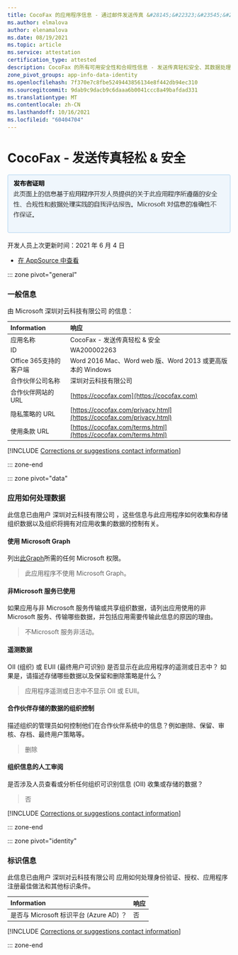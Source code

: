 ```yaml
---
title: CocoFax 的应用程序信息 - 通过邮件发送传真 &#28145;&#22323;&#23545;&#20113;&#31185;&#25216;&#26377;&#38480;&#20844;&#21496; &amp;
ms.author: elmalova
author: elenamalova
ms.date: 08/19/2021
ms.topic: article
ms.service: attestation
certification_type: attested
description: CocoFax 的所有可用安全性和合规性信息 - 发送传真轻松安全、其数据处理策略、Microsoft Cloud App Security 应用程序目录信息以及 CSA STAR 注册表中的安全 &amp; /合规性信息。
zone_pivot_groups: app-info-data-identity
ms.openlocfilehash: 7f370e7c8fbe5249443856134e8f442db94ec310
ms.sourcegitcommit: 9dab9c9dacb9c6daaa6b0041ccc8a49bafdad331
ms.translationtype: MT
ms.contentlocale: zh-CN
ms.lasthandoff: 10/16/2021
ms.locfileid: "60404704"
---
```

# <a name="cocofax---sending-fax-made-easy-amp-secure"></a>CocoFax - 发送传真轻松 &amp; 安全

<p></p>
<img alt="Publisher Attestation: The information on this page is based on a self-assessment report provided by the app developer on the security, compliance, and data handling practices followed by this app. Microsoft makes no guarantees regarding the accuracy of the information." src="../media/attested.png" width="650" />
<p>开发人员上次更新时间：2021 年 6 月 4 日</p>

* <a href="https://appsource.microsoft.com/product/office/WA200002263" target="_blank">在 AppSource 中查看</a>

::: zone pivot="general"

### <a name="general-information"></a>一般信息

由 Microsoft &#28145;&#22323;&#23545;&#20113;&#31185;&#25216;&#26377;&#38480;&#20844;&#21496; 的信息：

| **Information** | **响应** |
|:----------------|:-------------|
| 应用名称 | CocoFax - 发送传真轻松 &amp; 安全 |
| ID | WA200002263 |
| Office 365支持的客户端 | Word 2016 Mac、Word web 版、Word 2013 或更高版本的 Windows |
| 合作伙伴公司名称 | &#28145;&#22323;&#23545;&#20113;&#31185;&#25216;&#26377;&#38480;&#20844;&#21496; |
| 合作伙伴网站的 URL | [https://cocofax.com](https://cocofax.com) |
| 隐私策略的 URL | [https://cocofax.com/privacy.html](https://cocofax.com/privacy.html) |
| 使用条款 URL | [https://cocofax.com/terms.html](https://cocofax.com/terms.html) |

 [!INCLUDE [Corrections or suggestions contact information](../includes/corrections-or-suggestions.md)]

::: zone-end

::: zone pivot="data"

### <a name="how-the-app-handles-data"></a>应用如何处理数据

此信息已由用户 &#28145;&#22323;&#23545;&#20113;&#31185;&#25216;&#26377;&#38480;&#20844;&#21496; ，这些信息与此应用程序如何收集和存储组织数据以及组织将拥有对应用收集的数据的控制有关。

#### <a name="data-access-using-microsoft-graph"></a>使用 Microsoft Graph

列出[此Graph](https://docs.microsoft.com/graph/permissions-reference)所需的任何 Microsoft 权限。

>此应用程序不使用 Microsoft Graph。


#### <a name="non-microsoft-services-used"></a>非Microsoft 服务已使用

如果应用与非 Microsoft 服务传输或共享组织数据，请列出应用使用的非 Microsoft 服务、传输哪些数据，并包括应用需要传输此信息的原因的理由。

>不Microsoft 服务非活动。



#### <a name="telemetry-data"></a>遥测数据

OII (组织) 或 EUII (最终用户可识别) 是否显示在此应用程序的遥测或日志中？ 如果是，请描述存储哪些数据以及保留和删除策略是什么？

>应用程序遥测或日志中不显示 OII 或 EUII。

#### <a name="organizational-controls-for-data-stored-by-partner"></a>合作伙伴存储的数据的组织控制

描述组织的管理员如何控制他们在合作伙伴系统中的信息？例如删除、保留、审核、存档、最终用户策略等。

>&#21024;&#38500;

#### <a name="human-review-of-organizational-information"></a>组织信息的人工审阅

是否涉及人员查看或分析任何组织可识别信息 (OII) 收集或存储的数据？

>否

[!INCLUDE [Corrections or suggestions contact information](../includes/corrections-or-suggestions.md)]

::: zone-end


::: zone pivot="identity"

### <a name="identity-information"></a>标识信息

此信息已由用户 &#28145;&#22323;&#23545;&#20113;&#31185;&#25216;&#26377;&#38480;&#20844;&#21496; 应用如何处理身份验证、授权、应用程序注册最佳做法和其他标识条件。

| **Information** | **响应** |
|:----------------|:-------------|
| 是否与 Microsoft 标识平台 (Azure AD) ？  | 否 |

[!INCLUDE [Corrections or suggestions contact information](../includes/corrections-or-suggestions.md)]

::: zone-end

